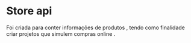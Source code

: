 # Store api
Foi criada para conter informações de produtos , tendo como finalidade criar projetos que simulem compras online .
